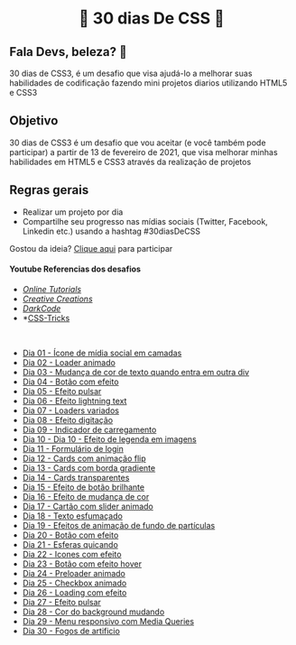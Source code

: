 <h1 align = "center"> 🚀 30 dias De CSS 🚀 </h1>

 <h2>Fala Devs, beleza? 🖖</h2>

 30 dias de CSS3, é um desafio que visa ajudá-lo a melhorar suas habilidades de codificação fazendo mini projetos diarios utilizando HTML5 e CSS3 

 ## Objetivo

30 dias de CSS3 é um desafio que vou aceitar (e você também pode participar) a partir de 13 de fevereiro de 2021, que visa melhorar minhas habilidades em HTML5 e CSS3 através da realização de projetos 

## Regras gerais

* Realizar um projeto por dia
* Compartilhe seu progresso nas mídias sociais (Twitter, Facebook, Linkedin etc.) usando a hashtag #30diasDeCSS

Gostou da ideia? 
[Clique aqui](https://github.com/MilenaCarecho/30diasDeCSS/issues/1) para participar 

#### Youtube Referencias dos desafios
* *[Online Tutorials](https://www.youtube.com/channel/UCbwXnUipZsLfUckBPsC7Jog)*
* *[Creative Creations](https://www.youtube.com/channel/UCOKmVksbzoKJKmtu7rlEM1A)*
* *[DarkCode](https://www.youtube.com/channel/UCD3KVjbb7aq2OiOffuungzw)*
* *[CSS-Tricks](https://css-tricks.com/)
<br>

* [Dia 01 - Ícone de mídia social em camadas](https://github.com/leokattah/30_dias_De_CSS/blob/main/assets/dia1.gif)
* [Dia 02 - Loader animado](https://github.com/leokattah/30_dias_De_CSS/blob/main/assets/dia2.gif)
* [Dia 03 - Mudança de cor de texto quando entra em outra div](https://github.com/leokattah/30_dias_De_CSS/blob/main/assets/dia3.gif)
* [Dia 04 - Botão com efeito](https://github.com/leokattah/30_dias_De_CSS/blob/main/assets/dia4.gif)
* [Dia 05 - Efeito pulsar](https://github.com/leokattah/30_dias_De_CSS/blob/main/assets/dia5.gif)
* [Dia 06 - Efeito lightning text](https://github.com/leokattah/30_dias_De_CSS/blob/main/assets/dia6.gif)
* [Dia 07 - Loaders variados](https://github.com/leokattah/30_dias_De_CSS/blob/main/assets/dia7.gif) 
* [Dia 08 - Efeito digitação](https://github.com/leokattah/30_dias_De_CSS/blob/main/assets/dia8.gif)
* [Dia 09 - Indicador de carregamento](https://github.com/leokattah/30_dias_De_CSS/blob/main/assets/dia9.gif)
* [Dia 10 -  Dia 10 - Efeito de legenda em imagens](https://github.com/leokattah/30_dias_De_CSS/blob/main/assets/dia10.gif)
* [Dia 11 - Formulário de login](https://github.com/leokattah/30_dias_De_CSS/blob/main/assets/dia11.gif)
* [Dia 12 - Cards com animação flip](https://github.com/leokattah/30_dias_De_CSS/blob/main/assets/dia12.gif)
* [Dia 13 - Cards com borda gradiente](https://github.com/leokattah/30_dias_De_CSS/blob/main/assets/dia13.gif)
* [Dia 14 - Cards transparentes](https://github.com/leokattah/30_dias_De_CSS/blob/main/assets/dia14.gif)
* [Dia 15 - Efeito de botão brilhante](https://github.com/leokattah/30_dias_De_CSS/blob/main/assets/dia15.gif)
* [Dia 16 - Efeito de mudança de cor ](https://github.com/leokattah/30_dias_De_CSS/blob/main/assets/dia16.gif)
* [Dia 17 - Cartão com slider animado](https://github.com/leokattah/30_dias_De_CSS/blob/main/assets/dia17.gif)
* [Dia 18 - Texto esfumaçado](https://github.com/leokattah/30_dias_De_CSS/blob/main/assets/dia18.gif)
* [Dia 19 - Efeitos de animação de fundo de partículas](https://github.com/leokattah/30_dias_De_CSS/blob/main/assets/dia19.gif)
* [Dia 20 - Botão com efeito](https://github.com/leokattah/30_dias_De_CSS/blob/main/assets/dia20.gif)
* [Dia 21 - Esferas quicando](https://github.com/leokattah/30_dias_De_CSS/blob/main/assets/dia21.gif)
* [Dia 22 - Icones com efeito](https://github.com/leokattah/30_dias_De_CSS/blob/main/assets/dia22.gif)
* [Dia 23 - Botão com efeito hover](https://github.com/leokattah/30_dias_De_CSS/blob/main/assets/dia23.gif)
* [Dia 24 - Preloader animado](https://github.com/leokattah/30_dias_De_CSS/blob/main/assets/dia24.gif)
* [Dia 25 - Checkbox animado](https://github.com/leokattah/30_dias_De_CSS/blob/main/assets/dia25.gif)
* [Dia 26 - Loading com efeito](https://github.com/leokattah/30_dias_De_CSS/blob/main/assets/dia26.gif)
* [Dia 27 - Efeito pulsar](https://github.com/leokattah/30_dias_De_CSS/blob/main/assets/dia27.gif)
* [Dia 28 - Cor do background mudando](https://github.com/leokattah/30_dias_De_CSS/blob/main/assets/dia28.gif)
* [Dia 29 - Menu responsivo com Media Queries](https://github.com/leokattah/30_dias_De_CSS/blob/main/assets/dia29.gif)
* [Dia 30 - Fogos de artificio](https://github.com/leokattah/30_dias_De_CSS/blob/main/assets/dia30.gif)


